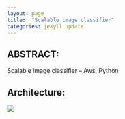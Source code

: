 ```yaml
---
layout: page
title:  "Scalable image classifier"
categories: jekyll update
---
```


## ABSTRACT:
Scalable image classifier – Aws, Python

## Architecture:
![](images/aws_poster.jpg)


